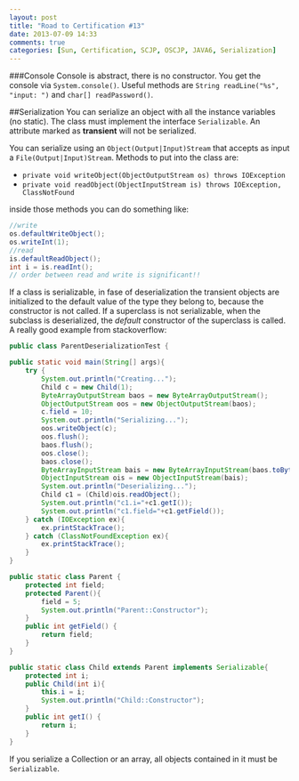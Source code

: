 ```yaml
---
layout: post
title: "Road to Certification #13"
date: 2013-07-09 14:33
comments: true
categories: [Sun, Certification, SCJP, OSCJP, JAVA6, Serialization]
---
```

###Console
Console is abstract, there is no constructor. You get the console via `System.console()`. Useful methods are `String readLine("%s", "input: ")` and `char[] readPassword()`. 

##Serialization
You can serialize an object with all the instance variables (no static). The class must implement the interface `Serializable`. An attribute marked as **transient** will not be serialized.
<!-- more -->
You can serialize using an `Object(Output|Input)Stream` that accepts as input a `File(Output|Input)Stream`. Methods to put into the class are:

* `private void writeObject(ObjectOutputStream os) throws IOException`
* `private void readObject(ObjectInputStream is) throws IOException, ClassNotFound`

inside those methods you can do something like:

``` java SERIALIZATION
//write
os.defaultWriteObject();
os.writeInt(1);
//read
is.defaultReadObject();
int i = is.readInt();
// order between read and write is significant!!
```

If a class is serializable, in fase of deserialization the transient objects are initialized to the default value of the type they belong to, because the constructor is not called. If a superclass is not serializable, when the subclass is deserialized, the *default* constructor of the superclass is called. A really good example from stackoverflow:
``` java SERIALIZATION http://stackoverflow.com/questions/8141440/how-are-constructors-called-during-serialization-and-deserialization
public class ParentDeserializationTest {

public static void main(String[] args){
    try {
        System.out.println("Creating...");
        Child c = new Child(1);
        ByteArrayOutputStream baos = new ByteArrayOutputStream();
        ObjectOutputStream oos = new ObjectOutputStream(baos);
        c.field = 10;
        System.out.println("Serializing...");
        oos.writeObject(c);
        oos.flush();
        baos.flush();
        oos.close();
        baos.close();
        ByteArrayInputStream bais = new ByteArrayInputStream(baos.toByteArray());
        ObjectInputStream ois = new ObjectInputStream(bais);
        System.out.println("Deserializing...");
        Child c1 = (Child)ois.readObject();
        System.out.println("c1.i="+c1.getI());
        System.out.println("c1.field="+c1.getField());
    } catch (IOException ex){
        ex.printStackTrace();
    } catch (ClassNotFoundException ex){
        ex.printStackTrace();
    }
}

public static class Parent {
    protected int field;
    protected Parent(){
        field = 5;
        System.out.println("Parent::Constructor");
    }
    public int getField() {
        return field;
    }
}

public static class Child extends Parent implements Serializable{
    protected int i;
    public Child(int i){
        this.i = i;
        System.out.println("Child::Constructor");
    }
    public int getI() {
        return i;
    }
}
```
If you serialize a Collection or an array, all objects contained in it must be `Serializable`.

